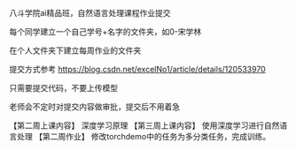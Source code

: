 八斗学院ai精品班，自然语言处理课程作业提交

每个同学建立一个自己学号+名字的文件夹，如0-宋学林

在个人文件夹下建立每周作业的文件夹

提交方式参考 https://blog.csdn.net/excelNo1/article/details/120533970

只需要提交代码，不要上传模型

老师会不定时对提交内容做审批，提交后不用着急

【第二周上课内容】
深度学习原理
【第三周上课内容】
使用深度学习进行自然语言处理
【第二周作业】
修改torchdemo中的任务为多分类任务，完成训练。